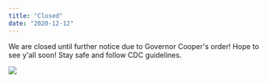 ```yaml
---
title: "Closed"
date: "2020-12-12"
---
```


We are closed until further notice due to Governor Cooper's order! Hope to see y'all soon! Stay safe and follow CDC guidelines. 

<img src="https://files.nc.gov/covid/styles/main-image/public/ws-sitepage_0.jpg?Fa8gEQDy2SJwjYc9cxG.Y90UyYF.WebB&itok=sYs23mNU">
